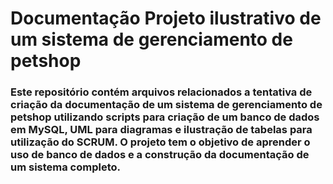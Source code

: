 # Documentação Projeto ilustrativo de um sistema de gerenciamento de petshop

### Este repositório contém arquivos relacionados a tentativa de criação da documentação de um sistema de gerenciamento de petshop utilizando scripts para criação de um banco de dados em MySQL, UML para diagramas e ilustração de tabelas para utilização do SCRUM. O projeto tem o objetivo de aprender o uso de banco de dados e a construção da documentação de um sistema completo.

